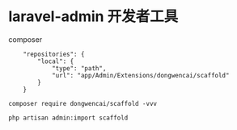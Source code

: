 laravel-admin 开发者工具
======

composer

```
	"repositories": {
        "local": {
            "type": "path",
            "url": "app/Admin/Extensions/dongwencai/scaffold"
        }
    }
```

```
composer require dongwencai/scaffold -vvv
```

```
php artisan admin:import scaffold
```
